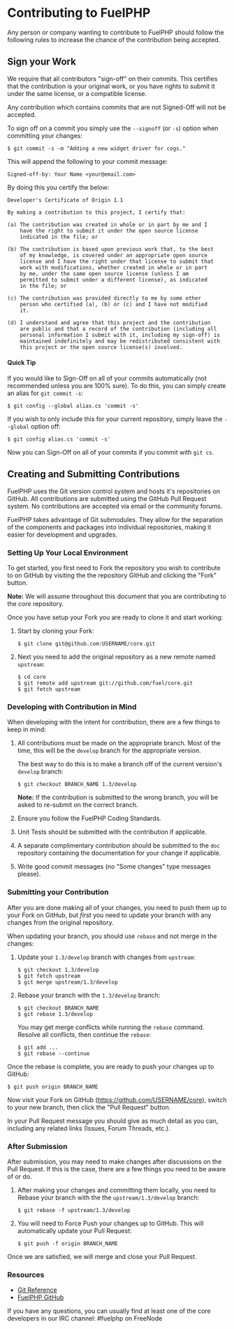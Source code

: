 Contributing to FuelPHP
=======================

Any person or company wanting to contribute to FuelPHP should follow the
following rules to increase the chance of the contribution being accepted.

Sign your Work
--------------

We require that all contributors "sign-off" on their commits.  This
certifies that the contribution is your original work, or you have rights to
submit it under the same license, or a compatible license.

Any contribution which contains commits that are not Signed-Off will not be
accepted.

To sign off on a commit you simply use the `--signoff` (or `-s`) option when
committing your changes:

    $ git commit -s -m "Adding a new widget driver for cogs."

This will append the following to your commit message:

    Signed-off-by: Your Name <your@email.com>

By doing this you certify the below:

    Developer's Certificate of Origin 1.1

    By making a contribution to this project, I certify that:

    (a) The contribution was created in whole or in part by me and I
        have the right to submit it under the open source license
        indicated in the file; or

    (b) The contribution is based upon previous work that, to the best
        of my knowledge, is covered under an appropriate open source
        license and I have the right under that license to submit that
        work with modifications, whether created in whole or in part
        by me, under the same open source license (unless I am
        permitted to submit under a different license), as indicated
        in the file; or

    (c) The contribution was provided directly to me by some other
        person who certified (a), (b) or (c) and I have not modified
        it.

    (d) I understand and agree that this project and the contribution
        are public and that a record of the contribution (including all
        personal information I submit with it, including my sign-off) is
        maintained indefinitely and may be redistributed consistent with
        this project or the open source license(s) involved.

#### Quick Tip

If you would like to Sign-Off on all of your commits automatically (not
recommended unless you are 100% sure).  To do this, you can simply create
an alias for `git commit -s`:

    $ git config --global alias.cs 'commit -s'

If you wish to only include this for your current repository, simply leave
the `--global` option off:

    $ git config alias.cs 'commit -s'

Now you can Sign-Off on all of your commits if you commit with `git cs`.

Creating and Submitting Contributions
-------------------------------------

FuelPHP uses the Git version control system and hosts it's repositories on
GitHub.  All contributions are submitted using the GitHub Pull Request
system.  No contributions are accepted via email or the community forums.

FuelPHP takes advantage of Git submodules.  They allow for the separation of
the components and packages into individual repositories, making it easier
for development and upgrades.

### Setting Up Your Local Environment

To get started, you first need to Fork the repository you wish to contribute
to on GitHub by visiting the the repository GitHub and clicking the "Fork"
button.

**Note:** We will assume throughout this document that you are contributing
to the _core_ repository.

Once you have setup your Fork you are ready to clone it and start working:

1.  Start by cloning your Fork:

        $ git clone git@github.com:USERNAME/core.git

2.  Next you need to add the original repository as a new remote named
`upstream`:

        $ cd core
        $ git remote add upstream git://github.com/fuel/core.git
        $ git fetch upstream

### Developing with Contribution in Mind

When developing with the intent for contribution, there are a few things to
keep in mind:

1.  All contributions must be made on the appropriate branch.  Most of the
    time, this will be the `develop` branch for the appropriate version.

    The best way to do this is to make a branch off of the current version's
    `develop` branch:

        $ git checkout BRANCH_NAME 1.3/develop

    **Note:** If the contribution is submitted to the wrong branch, you will
    be asked to re-submit on the correct branch.

2.  Ensure you follow the FuelPHP Coding Standards.
3.  Unit Tests should be submitted with the contribution if applicable.
4.  A separate complimentary contribution should be submitted to the `doc`
    repository containing the documentation for your change if applicable.
5.  Write good commit messages (no "Some changes" type messages please).

### Submitting your Contribution

After you are done making all of your changes, you need to push them up to
your Fork on GitHub, but *first* you need to update your branch with any
changes from the original repository.

When updating your branch, you should use `rebase` and not merge in the
changes:

1.  Update your `1.3/develop` branch with changes from `upstream`:

        $ git checkout 1.3/develop
        $ git fetch upstream
        $ git merge upstream/1.3/develop

2.  Rebase your branch with the `1.3/develop` branch:

        $ git checkout BRANCH_NAME
        $ git rebase 1.3/develop

    You may get merge conflicts while running the `rebase` command.  Resolve
    all conflicts, then continue the `rebase`:

        $ git add ...
        $ git rebase --continue

Once the rebase is complete, you are ready to push your changes up to GitHub:

    $ git push origin BRANCH_NAME

Now visit your Fork on GitHub (https://github.com/USERNAME/core), switch to
your new branch, then click the "Pull Request" button.

In your Pull Request message you should give as much detail as you can,
including any related links (Issues, Forum Threads, etc.).

### After Submission

After submission, you may need to make changes after discussions on the Pull
Request.  If this is the case, there are a few things you need to be aware
of or do.

1.  After making your changes and committing them locally, you need to
    Rebase your branch with
    the the `upstream/1.3/develop` branch:

        $ git rebase -f upstream/1.3/develop

2.  You will need to Force Push your changes up to GitHub.  This will
    automatically update your Pull Request:

        $ git push -f origin BRANCH_NAME

Once we are satisfied, we will merge and close your Pull Request.

### Resources

* [Git Reference](http://gitref.org/)
* [FuelPHP GitHub](https://github.com/fuel)

If you have any questions, you can usually find at least one of the core
developers in our IRC channel: #fuelphp on FreeNode
